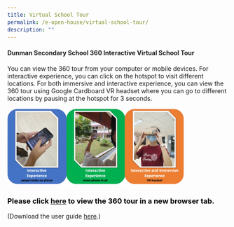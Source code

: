 ```yaml
---
title: Virtual School Tour
permalink: /e-open-house/virtual-school-tour/
description: ""
---
```

#### Dunman Secondary School 360 Interactive Virtual School Tour

You can view the 360 tour from your computer or mobile devices. For interactive experience, you can click on the hotspot to visit different locations. For both immersive and interactive experience, you can view the 360 tour using Google Cardboard VR headset where you can go to different locations by pausing at the hotspot for 3 seconds.

<img src="/images/E%20Open%20House/virtual_sch_tour.png"
     style="width:80%">

### <span style = "color: black">Please click <b><a href="https://ths.li/5394El" target="_blank">here</a></b> to view the 360 tour in a new browser tab.</span>



(Download the user guide  <a href="/files/Sec%202%20eStreaming/360_virtual_tour_user_guide.pdf" target="_blank">here</a>.)